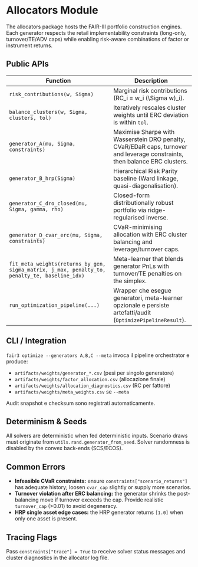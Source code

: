 # Allocators Module

The allocators package hosts the FAIR-III portfolio construction engines. Each generator respects the retail implementability constraints (long-only, turnover/TE/ADV caps) while enabling risk-aware combinations of factor or instrument returns.

## Public APIs

| Function | Description |
| --- | --- |
| `risk_contributions(w, Sigma)` | Marginal risk contributions \(RC_i = w_i (\Sigma w)_i\). |
| `balance_clusters(w, Sigma, clusters, tol)` | Iteratively rescales cluster weights until ERC deviation is within `tol`. |
| `generator_A(mu, Sigma, constraints)` | Maximise Sharpe with Wasserstein DRO penalty, CVaR/EDaR caps, turnover and leverage constraints, then balance ERC clusters. |
| `generator_B_hrp(Sigma)` | Hierarchical Risk Parity baseline (Ward linkage, quasi-diagonalisation). |
| `generator_C_dro_closed(mu, Sigma, gamma, rho)` | Closed-form distributionally robust portfolio via ridge-regularised inverse. |
| `generator_D_cvar_erc(mu, Sigma, constraints)` | CVaR-minimising allocation with ERC cluster balancing and leverage/turnover caps. |
| `fit_meta_weights(returns_by_gen, sigma_matrix, j_max, penalty_to, penalty_te, baseline_idx)` | Meta-learner that blends generator PnLs with turnover/TE penalties on the simplex. |
| `run_optimization_pipeline(...)` | Wrapper che esegue generatori, meta-learner opzionale e persiste artefatti/audit (`OptimizePipelineResult`). |

## CLI / Integration

`fair3 optimize --generators A,B,C --meta` invoca il pipeline orchestrator e produce:

- `artifacts/weights/generator_*.csv` (pesi per singolo generatore)
- `artifacts/weights/factor_allocation.csv` (allocazione finale)
- `artifacts/weights/allocation_diagnostics.csv` (RC per fattore)
- `artifacts/weights/meta_weights.csv` se `--meta`

Audit snapshot e checksum sono registrati automaticamente.

## Determinism & Seeds

All solvers are deterministic when fed deterministic inputs. Scenario draws must originate from `utils.rand.generator_from_seed`. Solver randomness is disabled by the convex back-ends (SCS/ECOS).

## Common Errors

- **Infeasible CVaR constraints:** ensure `constraints["scenario_returns"]` has adequate history; loosen `cvar_cap` slightly or supply more scenarios.
- **Turnover violation after ERC balancing:** the generator shrinks the post-balancing move if turnover exceeds the cap. Provide realistic `turnover_cap` (>0.01) to avoid degeneracy.
- **HRP single asset edge cases:** the HRP generator returns `[1.0]` when only one asset is present.

## Tracing Flags

Pass `constraints["trace"] = True` to receive solver status messages and cluster diagnostics in the allocator log file.
